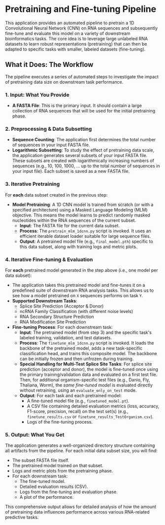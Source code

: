 # Pretraining and Fine-tuning Pipeline

This application provides an automated pipeline to pretrain a 1D Convolutional Neural Network (CNN) on RNA sequences and subsequently fine-tune and evaluate this model on a variety of downstream bioinformatics tasks. The core idea is to leverage large unlabeled RNA datasets to learn robust representations (pretraining) that can then be adapted to specific tasks with smaller, labeled datasets (fine-tuning).

## What it Does: The Workflow

The pipeline executes a series of automated steps to investigate the impact of pretraining data size on downstream task performance.

### 1. Input: What You Provide
*   **A FASTA File**: This is the primary input. It should contain a large collection of RNA sequences that will be used for the initial pretraining phase.

### 2. Preprocessing & Data Subsetting
*   **Sequence Counting**: The application first determines the total number of sequences in your input FASTA file.
*   **Logarithmic Subsetting**: To study the effect of pretraining data scale, the application generates several subsets of your input FASTA file. These subsets are created with logarithmically increasing numbers of sequences (e.g., 10, 100, 1000, ... up to the total number of sequences in your input file). Each subset is saved as a new FASTA file.

### 3. Iterative Pretraining
For **each** data subset created in the previous step:
*   **Model Pretraining**: A 1D CNN model is trained from scratch (or with a specified architecture) using a Masked Language Modeling (MLM) objective. This means the model learns to predict randomly masked nucleotides within the RNA sequences of the current subset.
    *   **Input**: The FASTA file for the current data subset.
    *   **Process**: The `pretrain_mlm_1dcnn.py` script is invoked. It uses an efficient iterable dataset loader suitable for large sequence files.
    *   **Output**: A pretrained model file (e.g., `final_model.pth`) specific to this data subset, along with training logs and metric plots.

### 4. Iterative Fine-tuning & Evaluation
For **each** pretrained model generated in the step above (i.e., one model per data subset):
*   The application takes this pretrained model and fine-tunes it on a predefined suite of downstream RNA analysis tasks. This allows us to see how a model pretrained on `X` sequences performs on task `Y`.
*   **Supported Downstream Tasks**:
    *   Splice Site Prediction (Acceptor & Donor)
    *   ncRNA Family Classification (with different noise levels)
    *   RNA Secondary Structure Prediction
    *   RNA Modification Site Prediction
*   **Fine-tuning Process**: For each downstream task:
    *   **Input**: The pretrained model (from step 3) and the specific task\'s labeled training, validation, and test datasets.
    *   **Process**: The `finetune_mlm_1dcnn.py` script is invoked. It loads the backbone of the pretrained model, adds a new task-specific classification head, and trains this composite model. The backbone can be initially frozen and then unfrozen during training.
    *   **Special Handling for Multi-Test Splice Site Tasks**: For splice site prediction (acceptor and donor), the model is fine-tuned once using the primary training/validation data and evaluated on a first test file. Then, for additional organism-specific test files (e.g., Danio, Fly, Thaliana, Worm), the *same fine-tuned model* is evaluated directly without retraining, using an `evaluate_only_on_test` mode.
    *   **Output**: For each task and each pretrained model:
        *   A fine-tuned model file (e.g., `finetuned_model.pt`).
        *   A CSV file containing detailed evaluation metrics (loss, accuracy, F1-score, precision, recall) on the test set(s) (e.g., `finetune_results.csv` or `finetune_results_TestOrganism.csv`).
        *   Logs of the fine-tuning process.

### 5. Output: What You Get
The application generates a well-organized directory structure containing all artifacts from the pipeline. For each initial data subset size, you will find:
*   The subset FASTA file itself.
*   The pretrained model trained on that subset.
*   Logs and metric plots from the pretraining phase.
*   For each downstream task:
    *   The fine-tuned model.
    *   Detailed evaluation results (CSV).
    *   Logs from the fine-tuning and evaluation phase.
    *   A plot of the performance.

This comprehensive output allows for detailed analysis of how the amount of pretraining data influences performance across various RNA-related predictive tasks.